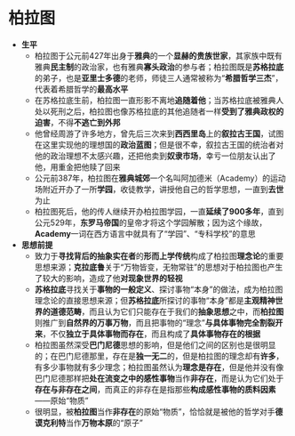 # 柏拉图
* **生平**
  * 柏拉图于公元前427年出身于**雅典**的一个**显赫的贵族世家**，其家族中既有雅典**民主制**的政治家，也有雅典**寡头政治**的参与者；柏拉图既是**苏格拉底**的弟子，也是**亚里士多德**的老师，师徒三人通常被称为“**希腊哲学三杰**”，代表着希腊哲学的**最高水平**
  * 在苏格拉底生前，柏拉图一直形影不离地**追随着他**；当苏格拉底被雅典人处以死刑之后，柏拉图也像苏格拉底的其他追随者一样**受到了雅典政权的迫害**，不得**不逃亡到外邦**
  * 他曾经周游了许多地方，曾先后三次来到**西西里岛**上的**叙拉古王国**，试图在这里实现他的理想国的**政治蓝图**；但是很不幸，叙拉古王国的统治者对他的政治理想不太感兴趣，还把他卖到**奴隶市场**，幸亏一位朋友认出了他，用重金把他赎了回来
  * 公元前387年，柏拉图在**雅典城郊**一个名叫阿加德米（Academy）的运动场附近开办了一所**学园**，收徒教学，讲授他自己的哲学思想，一直到**去世**为止
  * 柏拉图死后，他的传人继续开办柏拉图学园，一直**延续了900多年**，直到公元529年，**东罗马帝国**的皇帝才将这个学园解散；因为这个缘故，**Academy**一词在西方语言中就具有了“学园”、“专科学校”的意思
* **思想前提**
  * 致力于**寻找背后的抽象实在者**的**形而上学传统**构成了柏拉图**理念论**的重要思想来源；**克拉底鲁**关于“万物皆变，无物常驻”的思想对于柏拉图也产生了较大的影响，造成了他**对现象世界的轻视**
  * **苏格拉底**寻找关于**事物的一般定义**、探讨事物“本身”的做法，成为柏拉图理念论的直接思想来源；但**苏格拉底**所探讨的事物“本身”都是**主观精神世界的道德范畴**，而且认为它们只能存在于我们的**抽象思想**之中，而**柏拉图**则推广到**自然界的万事万物**，而且把事物的“理念”**与具体事物完全割裂开来**，不仅**独立于具体事物而存在**，而且构成了**具体事物存在的根据**
  * 柏拉图虽然深受**巴门尼德**思想的影响，但是他们之间的区别也是很明显的；在巴门尼德那里，存在是**独一无二**的，但是柏拉图的理念却有**许多**，有多少事物就有多少理念；柏拉图虽然认为**理念是存在**，但是他并没有像巴门尼德那样把**处在流变之中的感性事物**当作**非存在**，而是认为它们处于**存在与非存在之间**，而真正的非存在是指那些**构成感性事物的质料因素**——原始“物质”
  * 很明显，被**柏拉图**当作**非存在**的原始“物质”，恰恰就是被他的哲学对手**德谟克利特**当作**万物本原**的“原子”